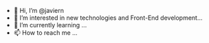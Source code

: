 - 👋 Hi, I’m @javiern
- 👀 I’m interested in new technologies and Front-End development...
- 🌱 I’m currently learning ...
- 📫 How to reach me ...

<!---
javiern8410/javiern8410 is a ✨ special ✨ repository because its `README.md` (this file) appears on your GitHub profile.
You can click the Preview link to take a look at your changes.
--->
